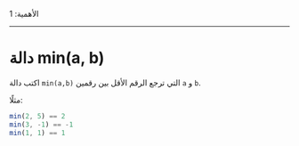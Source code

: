 الأهمية: 1

---

# دالة min(a, b)

اكتب دالة `min(a,b)` التي ترجع الرقم الأقل بين رقمين `a` و `b`.

مثلًا:

```js
min(2, 5) == 2
min(3, -1) == -1
min(1, 1) == 1
```

